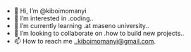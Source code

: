- 👋 Hi, I’m @kiboimomanyi
- 👀 I’m interested in .coding..
- 🌱 I’m currently learning .at maseno university..
- 💞️ I’m looking to collaborate on .how to build new projects..
- 📫 How to reach me ..kiboimomanyi@gmail.com.

<!---
kiboimomanyi/kiboimomanyi is a ✨ special ✨ repository because its `README.md` (this file) appears on your GitHub profile.
You can click the Preview link to take a look at your changes.
--->
